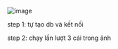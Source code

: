 ![image](https://github.com/Fuocmanh/api-app/assets/102211503/fdbe9518-319b-4b9c-bd50-f9107eddbf6c)

step 1: tự tạo db và kết nối

step 2: chạy lần lượt 3 cái trong ảnh
